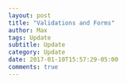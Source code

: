 ```yaml
---
layout: post
title: "Validations and Forms"
author: Max
tags: Update
subtitle: Update
category: Update
date: 2017-01-10T15:57:29-05:00
comments: true
---
```


